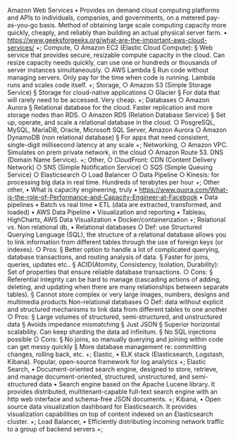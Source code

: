 Amazon Web Services
	• Provides on demand cloud computing platforms and APIs to individuals, companies, and governments, on a metered pay-as-you-go basis. Method of obtaining large scale computing capacity more quickly, cheaply, and reliably than building an actual physical server farm.
	• https://www.geeksforgeeks.org/what-are-the-important-aws-cloud-services/
  +;
Compute,
		○ Amazon EC2 (Elastic Cloud Compute):
			§ Web service that provides secure, resizable compute capacity in the cloud. Can resize capacity needs quickly, can use one or hundreds or thousands of server instances simultaneously.
		○ AWS Lambda
			§ Run code without managing servers. Only pay for the time when code is running. Lambda runs and scales code itself.
    +;
Storage,
		○ Amazon S3 (Simple Storage Service)
			§ Storage for cloud-native applications
		○ Glacier
			§ For data that will rarely need to be accessed. Very cheap.
    +;
Databases
		○ Amazon Aurora
			§ Relational database for the cloud. Faster replication and more storage nodes than RDS.
		○ Amazon RDS (Relation Database Service)
			§ Set up, operate, and scale a relational database in the cloud.
		○ PosgreSQL, MySQL, MariaDB, Oracle, Microsoft SQL Server, Amazon Aurora
		○ Amazon DynamoDB (non relational database)
			§ For apps that need consistent, single-digit millisecond latency at any scale
    +;
Networking,
		○ Amazon VPC. Simulates on prem private network, in the cloud
		○ Amazon Route 53. DNS (Domain Name Service).
    +;
Other,
		○ CloudFront: CDN (Content Delivery Network)
		○ SNS (Simple Notification Service)
		○ SQS (Simple Queuing Service)
		○ Elasticsearch
		○ Load Balancer
		○ Data Pipeline
		○ Kinesis: for processing big data in real time. Hundreds of terabytes per hour
    +;
Other other,
  • What is capacity engineering, truly
  	• https://www.quora.com/What-is-the-role-of-Performance-and-Capacity-Engineer-at-Facebook
  • Data pipelines
  	• Batch vs real time
  	• ETL (data are extracted, transformed, and loaded)
  	• AWS Data Pipeline
  • Visualization and reporting
    	• Tableau, HighCharts, AWS Data Visualization
  • Docker/containerization
  +;
Relational vs. Non relational db,
	• Relational databases
		○ Def: use Structured Querying Language (SQL), the structure of a relational database allows you to link information from different tables through the use of foreign keys (or indexes).
		○ Pros:
			§ Better option to handle a lot of complicated querying, database transactions, and routing analysis of data.
			§ Faster for joins, queries, updates etc..
			§ ACID(Atomity, Consistency, Isolation, Durability): Set of properties that ensure reliable database transactions.
		○ Cons:
			§ Referential integrity can be hard to manage (cascading actions of adding, deleting, and updating when there are many relationships between separate tables).
			§ Cannot store complex or very large images, numbers, designs and multimedia products
  Non-relational databases
		○ Def: data without explicit and structured mechanisms to link data from different tables to one another
		○ Pros:
			§ Large volumes of structured, semi-structured, and unstructured data
			§ Avoids impedance mismatching
			§ Just JSON
			§ Superior horizontal scalability. Can keep sharding the data ad infinitum.
			§ No SQL injections possible
		○ Cons:
			§ No joins, so manually querying and joining within code can get messy quickly
			§ More database management re: committing changes, rolling back, etc.
      +;
Elastic,
	• ELK stack (Elasticsearch, Logstash, Kibana). Popular, open-source framework for log analytics
  +;
Elastic Search,
	• Document-oriented search engine, designed to store, retrieve, and manage document-oriented, structured, unstructured, and semi-structured data
	• Search engine based on the Apache Lucene library. It provides distributed, multitenant-capable full-text search engine with an http web interface and schema-free JSON documents.
  +;
Kibana,
	• Open source data visualization dashboard for Elasticsearch. It provides visualization capabilities on top of content indexed on an Elasticsearch cluster.
  +;
Load Balancer,
	• Efficiently distributing incoming network traffic to a group of backend servers
  +;
